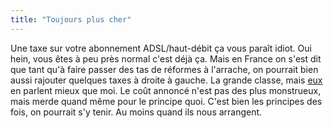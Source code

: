 ```yaml
---
title: "Toujours plus cher"
---
```


Une taxe sur votre abonnement ADSL/haut-débit ça vous paraît idiot. Oui hein,
vous êtes à peu près normal c'est déjà ça. Mais en France on s'est dit que
tant qu'à faire passer des tas de réformes à l'arrache, on pourrait bien aussi
rajouter quelques taxes à droite à gauche. La grande classe, mais
[eux](http://www.journaldunet.com/0307/030723taxehd.shtml) en parlent mieux
que moi. Le coût annoncé n'est pas des plus monstrueux, mais merde quand même
pour le principe quoi. C'est bien les principes des fois, on pourrait s'y
tenir. Au moins quand ils nous arrangent.


